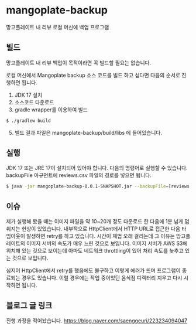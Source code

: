 # mangoplate-backup
망고플레이트 내 리뷰 로컬 머신에 백업 프로그램
## 빌드
망고플레이트 내 리뷰 백업이 목적이라면 꼭 빌드할 필요는 없습니다.

로컬 머신에서 Mangoplate backup 소스 코드를 빌드 하고 싶다면 다음의 순서로 진행하면 됩니다.
1. JDK 17 설치
2. 소스코드 다운로드
3. gradle wrapper를 이용하여 빌드
```sh
$ ./gradlew build
```
5. 빌드 결과 파일은 mangoplate-backup/build/libs 에 들어있습니다.
## 실행
JDK 17 또는 JRE 17이 설치되어 있어야 합니다.
다음의 명령어로 실행할 수 있습니다. backupFile 아규먼트에 reviews.csv 파일의 경로를 넣으면 됩니다.
```sh
$ java -jar mangoplate-backup-0.0.1-SNAPSHOT.jar --backupFile=[reviews.csv path]
```
## 이슈
제가 실행해 봤을 때는 이미지 파일을 약 10~20개 정도 다운로드 한 다음에 1분 넘게 멈춰지는 현상이 있었습니다. 내부적으로 HttpClient에서 HTTP URL로 접근한 다음 타임아웃이 발생하면 retry를 하고 있습니다. 시간이 제법 오래 걸리는데 그 이유는 망고플레이트의 이미지 서버의 속도가 매우 느린 것으로 보입니다. 이미지 서버가 AWS S3에 위치해 있는 것으로 보이는데 아마도 네트워크 throttling이 있어 처리 속도를 늦추고 있는 것으로 보입니다.

심지어 HttpClient에서 retry를 했음에도 불구하고 이렇게 에러가 뜨며 프로그램이 종료되는 경우도 있습니다. 이럴 경우에는 작업 중이었던 음식점 디렉터리 지우고 다시 시작하면 됩니다.
## 블로그 글 링크
진행 과정을 적어놨습니다.
https://blog.naver.com/saenggeuri/223234094047
